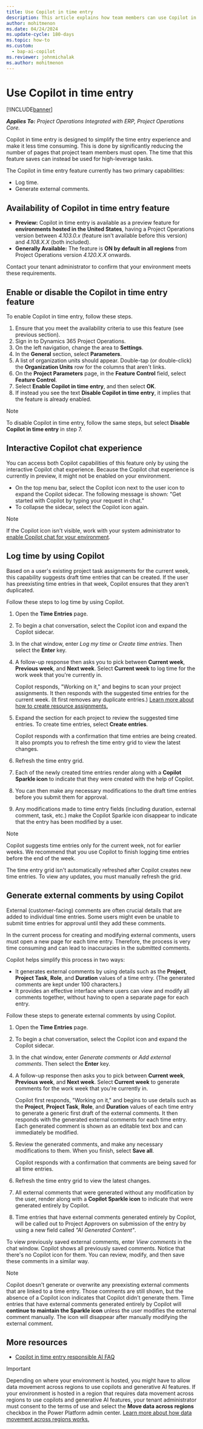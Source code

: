 ```yaml
---
title: Use Copilot in time entry
description: This article explains how team members can use Copilot in time entry to complete their time entry each week.
author: mohitmenon
ms.date: 04/24/2024
ms.update-cycle: 180-days
ms.topic: how-to
ms.custom: 
  - bap-ai-copilot 
ms.reviewer: johnmichalak
ms.author: mohitmenon
---
```


# Use Copilot in time entry

[!INCLUDE[banner](../includes/banner.md)]

_**Applies To:** Project Operations Integrated with ERP, Project Operations Core._

Copilot in time entry is designed to simplify the time entry experience and make it less time consuming. This is done by significantly reducing the number of pages that project team members must open. The time that this feature saves can instead be used for high-leverage tasks.

The Copilot in time entry feature currently has two primary capabilities:

- Log time.
- Generate external comments.

## Availability of Copilot in time entry feature

- **Preview:** Copilot in time entry is available as a preview feature for **environments hosted in the United States**, having a Project Operations version between _4.103.0.x_ (feature isn't available before this version) and  _4.108.X.X_ (both included).
- **Generally Available:** The feature is **ON by default in all regions** from Project Operations version _4.120.X.X_ onwards.

Contact your tenant administrator to confirm that your environment meets these requirements. 

## Enable or disable the Copilot in time entry feature

To enable Copilot in time entry, follow these steps.

1. Ensure that you meet the availability criteria to use this feature (see previous section).
1. Sign in to Dynamics 365 Project Operations.
1. On the left navigation, change the area to **Settings**.
1. In the **General** section, select **Parameters**.
1. A list of organization units should appear. Double-tap (or double-click) the **Organization Units** row for the columns that aren't links.
1. On the **Project Parameters** page, in the **Feature Control** field, select **Feature Control**.
1. Select **Enable Copilot in time entry**, and then select **OK**.
1. If instead you see the text **Disable Copilot in time entry**, it implies that the feature is already enabled.

> [!NOTE]
> To disable Copilot in time entry, follow the same steps, but select **Disable Copilot in time entry** in step 7.

## Interactive Copilot chat experience

You can access both Copilot capabilities of this feature only by using the interactive Copilot chat experience. Because the Copilot chat experience is currently in preview, it might not be enabled on your environment.

- On the top menu bar, select the Copilot icon next to the user icon to expand the Copilot sidecar. The following message is shown: "Get started with Copilot by typing your request in chat."
- To collapse the sidecar, select the Copilot icon again.

> [!NOTE]
> If the Copilot icon isn't visible, work with your system administrator to [enable Copilot chat for your environment](/power-apps/maker/model-driven-apps/add-ai-copilot#enable-copilot-for-model-driven-apps-feature-for-your-environment).

## Log time by using Copilot

Based on a user's existing project task assignments for the current week, this capability suggests draft time entries that can be created. If the user has preexisting time entries in that week, Copilot ensures that they aren't duplicated.

Follow these steps to log time by using Copilot.

1. Open the **Time Entries** page.
1. To begin a chat conversation, select the Copilot icon and expand the Copilot sidecar.
1. In the chat window, enter _Log my time_ or _Create time entries_. Then select the **Enter** key.
1. A follow-up response then asks you to pick between **Current week**, **Previous week**, and **Next week**. Select **Current week** to log time for the work week that you're currently in. 

    Copilot responds, "Working on it," and begins to scan your project assignments. It then responds with the suggested time entries for the current week. (It first removes any duplicate entries.) [Learn more about how to create resource assignments.](../project-management/create-assignments.md)

1. Expand the section for each project to review the suggested time entries. To create time entries, select **Create entries**.

    Copilot responds with a confirmation that time entries are being created. It also prompts you to refresh the time entry grid to view the latest changes.

1. Refresh the time entry grid.
1. Each of the newly created time entries render along with a **Copilot Sparkle icon** to indicate that they were created with the help of Copilot.
1. You can then make any necessary modifications to the draft time entries before you submit them for approval. 
1. Any modifications made to time entry fields (including duration, external comment, task, etc.) make the Copilot Sparkle icon disappear to indicate that the entry has been modified by a user.

> [!NOTE]
> Copilot suggests time entries only for the current week, not for earlier weeks. We recommend that you use Copilot to finish logging time entries before the end of the week.
>
> The time entry grid isn't automatically refreshed after Copilot creates new time entries. To view any updates, you must manually refresh the grid.

## Generate external comments by using Copilot

External (customer-facing) comments are often crucial details that are added to individual time entries. Some users might even be unable to submit time entries for approval until they add these comments.

In the current process for creating and modifying external comments, users must open a new page for each time entry. Therefore, the process is very time consuming and can lead to inaccuracies in the submitted comments.

Copilot helps simplify this process in two ways:

- It generates external comments by using details such as the **Project**, **Project Task**, **Role**, and **Duration** values of a time entry. (The generated comments are kept under 100 characters.)
- It provides an effective interface where users can view and modify all comments together, without having to open a separate page for each entry.

Follow these steps to generate external comments by using Copilot.

1. Open the **Time Entries** page.
1. To begin a chat conversation, select the Copilot icon and expand the Copilot sidecar.
1. In the chat window, enter _Generate comments_ or _Add external comments_. Then select the **Enter** key.
1. A follow-up response then asks you to pick between **Current week**, **Previous week**, and **Next week**. Select **Current week** to generate comments for the work week that you're currently in. 

    Copilot first responds, "Working on it," and begins to use details such as the **Project**, **Project Task**, **Role**, and **Duration** values of each time entry to generate a generic first draft of the external comments. It then responds with the generated external comments for each time entry. Each generated comment is shown as an editable text box and can immediately be modified.

1. Review the generated comments, and make any necessary modifications to them. When you finish, select **Save all**.

    Copilot responds with a confirmation that comments are being saved for all time entries.
    
1. Refresh the time entry grid to view the latest changes.
1. All external comments that were generated without any modification by the user, render along with a **Copilot Sparkle icon** to indicate that were generated entirely by Copilot.
1. Time entries that have external comments generated entirely by Copilot, will be called out to Project Approvers on submission of the entry by using a new field called _"AI Generated Content"_.

To view previously saved external comments, enter _View comments_ in the chat window. Copilot shows all previously saved comments. Notice that there's no Copilot icon for them. You can review, modify, and then save these comments in a similar way.

> [!NOTE]
> Copilot doesn't generate or overwrite any preexisting external comments that are linked to a time entry. Those comments are still shown, but the absence of a Copilot icon indicates that Copilot didn't generate them.
> Time entries that have external comments generated entirely by Copilot will **continue to maintain the Sparkle icon** unless the user modifies the external comment manually. The icon will disappear after manually modifying the external comment.

## More resources

- [Copilot in time entry responsible AI FAQ](../responsible-ai/copilot-in-time-entry-faqs.md)

> [!IMPORTANT]
Depending on where your environment is hosted, you might have to allow data movement across regions to use copilots and generative AI features. If your environment is hosted in a region that requires data movement across regions to use copilots and generative AI features, your tenant administrator must consent to the terms of use and select the **Move data across regions** checkbox in the Power Platform admin center. [Learn more about how data movement across regions works.](/power-platform/admin/geographical-availability-copilot#enable-data-movement-across-regions)
